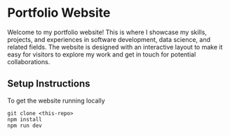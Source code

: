 # Portfolio Website

Welcome to my portfolio website! This is where I showcase my skills, projects, and experiences in software development, data science, and related fields. The website is designed with an interactive layout to make it easy for visitors to explore my work and get in touch for potential collaborations.

## Setup Instructions

To get the website running locally
   ```
   git clone <this-repo>
   npm install
   npm run dev
